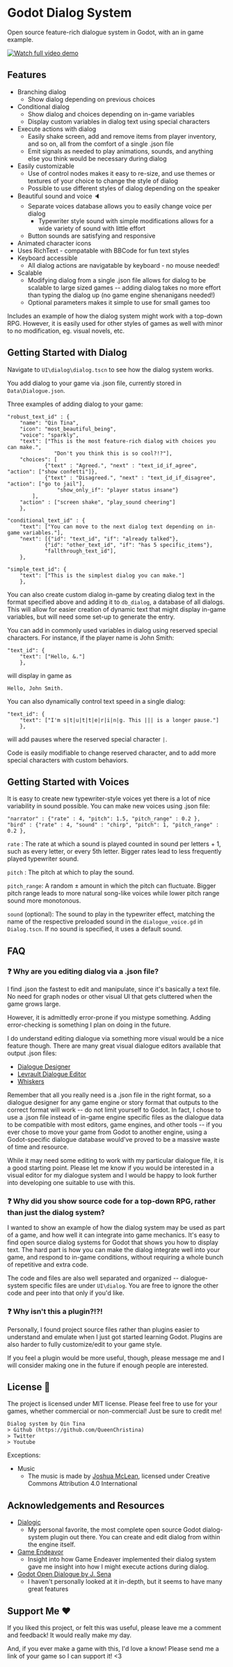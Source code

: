 # Godot Dialog System
Open source feature-rich dialogue system in Godot, with an in game example.

[![Watch full video demo](pics/TweetyTalks.gif "Example conversation with Tweety. Click for full video demo with sound.")](https://www.youtube.com/watch?v=On1x586NZtM)

## Features
* Branching dialog
    * Show dialog depending on previous choices
* Conditional dialog
    * Show dialog and choices depending on in-game variables
	* Display custom variables in dialog text using special characters
* Execute actions with dialog
    * Easily shake screen, add and remove items from player inventory, and so on, all from the comfort of a single .json file
	* Emit signals as needed to play animations, sounds, and anything else you think would be necessary during dialog
* Easily customizable
    * Use of control nodes makes it easy to re-size, and use themes or textures of your choice to change the style of dialog
    * Possible to use different styles of dialog depending on the speaker
* Beautiful sound and voice 🔈
    * Separate voices database allows you to easily change voice per dialog
        * Typewriter style sound with simple modifications allows for a wide variety of sound with little effort
    * Button sounds are satisfying and responsive
* Animated character icons
* Uses RichText - compatable with BBCode for fun text styles
* Keyboard accessible
    * All dialog actions are navigatable by keyboard - no mouse needed!
* Scalable
    * Modifying dialog from a single .json file allows for dialog to be scalable to large sized games -- adding dialog takes no more effort than typing the dialog up (no game engine shenanigans needed!)
    * Optional parameters makes it simple to use for small games too

Includes an example of how the dialog system might work with a top-down RPG. However, it is easily used for other styles of games as well with minor to no modification, eg. visual novels, etc.

## Getting Started with Dialog
Navigate to `UI\dialog\dialog.tscn` to see how the dialog system works.

You add dialog to your game via .json file, currently stored in `Data\Dialogue.json`.

Three examples of adding dialog to your game:
```
"robust_text_id" : {
	"name": "Qin Tina", 
	"icon": "most_beautiful_being", 
	"voice": "sparkly",
	"text": ["This is the most feature-rich dialog with choices you can make.",
               "Don't you think this is so cool?!?"], 
	"choices": [ 
			{"text" : "Agreed.", "next" : "text_id_if_agree", "action": ["show confetti"]},
			{"text" : "Disagreed.", "next" : "text_id_if_disagree", "action": ["go to jail"],
                "show_only_if": "player status insane"}
		],
	"action" : ["screen shake", "play_sound cheering"]
	},

"conditional_text_id" : {
	"text": ["You can move to the next dialog text depending on in-game variables."], 
	"next": [{"id": "text_id", "if": "already talked"},
            {"id": "other_text_id", "if": "has 5 specific_items"},
            "fallthrough_text_id"],
	},

"simple_text_id": {
	"text": ["This is the simplest dialog you can make."]
	},
```

You can also create custom dialog in-game by creating dialog text in the format specified above and adding it to `db_dialog`, a database of all dialogs. This will allow for easier creation of dynamic text that might display in-game variables, but will need some set-up to generate the entry.

You can add in commonly used variables in dialog using reserved special characters. For instance, if the player name is John Smith:
```
"text_id": {
	"text": ["Hello, &."]
	},
```
will display in game as
```
Hello, John Smith.
```
You can also dynamically control text speed in a single dialog:
```
"text_id": {
	"text": ["I'm s|t|u|t|t|e|r|i|n|g. This ||| is a longer pause."]
	},
```
will add pauses where the reserved special character `|`.

Code is easily modifiable to change reserved character, and to add more special characters with custom behaviors.

## Getting Started with Voices
It is easy to create new typewriter-style voices yet there is a lot of nice variability in sound possible. You can make new voices using .json file:

```
"narrator" : {"rate" : 4, "pitch": 1.5, "pitch_range" : 0.2 },
"bird" : {"rate" : 4, "sound" : "chirp", "pitch": 1, "pitch_range" : 0.2 },
```

`rate` : The rate at which a sound is played counted in sound per letters + 1, such as every letter, or every 5th letter. Bigger rates lead to less frequently played typewriter sound.

`pitch` : The pitch at which to play the sound.

`pitch_range`: A random ± amount in which the pitch can fluctuate. Bigger pitch range leads to more natural song-like voices while lower pitch range sound more monotonous.

`sound` (optional): The sound to play in the typewriter effect, matching the name of the respective preloaded sound in the `dialogue_voice.gd` in `Dialog.tscn`. If no sound is specified, it uses a default sound.

## FAQ
### ❓ Why are you editing dialog via a .json file?
I find .json the fastest to edit and manipulate, since it's basically a text file. No need for graph nodes or other visual UI that gets cluttered when the game grows large. 

However, it is admittedly error-prone if you mistype something. Adding error-checking is something I plan on doing in the future.

I do understand editing dialogue via something more visual would be a nice feature though. There are many great visual dialogue editors available that output .json files:
* [Dialogue Designer](https://www.gamedev.net/projects/2382-dialogue-designer/)
* [Levrault Dialogue Editor](https://github.com/Levrault/LE-dialogue-editor)
* [Whiskers](https://github.com/littleMouseGames/whiskers)

Remember that all you really need is a .json file in the right format, so a dialogue designer for any game engine or story format that outputs to the correct format will work -- do not limit yourself to Godot. In fact, I chose to use a .json file instead of in-game engine specific files as the dialogue data to be compatible with most editors, game engines, and other tools -- if you ever chose to move your game from Godot to another engine, using a Godot-specific dialogue database would've proved to be a massive waste of time and resource.

While it may need some editing to work with my particular dialogue file, it is a good starting point. Please let me know if you would be interested in a visual editor for my dialogue system and I would be happy to look further into developing one suitable to use with this.

### ❓ Why did you show source code for a top-down RPG, rather than just the dialog system?
I wanted to show an example of how the dialog system may be used as part of a game, and how well it can integrate into game mechanics. It's easy to find open source dialog systems for Godot that shows you how to display text. The hard part is how you can make the dialog integrate well into your game, and respond to in-game conditions, without requiring a whole bunch of repetitive and extra code.

The code and files are also well separated and organized -- dialogue-system specific files are under `UI\dialog`. You are free to ignore the other code and peer into that only if you'd like.

### ❓ Why isn't this a plugin?!?!
Personally, I found project source files rather than plugins easier to understand and emulate when I just got started learning Godot. Plugins are also harder to fully customize/edit to your game style.

If you feel a plugin would be more useful, though, please message me and I will consider making one in the future if enough people are interested.

## License 📃 
The project is licensed under MIT license. Please feel free to use for your games, whether commercial or non-commercial! Just be sure to credit me!

```
Dialog system by Qin Tina
> Github (https://github.com/QueenChristina)
> Twitter
> Youtube
```

Exceptions:
* Music
    * The music is made by [Joshua McLean](https://joshua-mclean.itch.io), licensed under Creative Commons Attribution 4.0 International

## Acknowledgements and Resources
* [Dialogic](https://github.com/coppolaemilio/dialogic) 
	* My personal favorite, the most complete open source Godot dialog-system plugin out there. You can create and edit dialog from within the engine itself.
* [Game Endeavor](https://www.youtube.com/watch?v=Qh3U2cbH8DM&t=107s)
	* Insight into how Game Endeaver implemented their dialog system gave me insight into how I might execute actions during dialog.
* [Godot Open Dialogue by J. Sena](https://jsena42.bitbucket.io/god/)
	* I haven't personally looked at it in-depth, but it seems to have many great features

## Support Me ❤️
If you liked this project, or felt this was useful, please leave me a comment and feedback! It would really make my day.

And, if you ever make a game with this, I'd love a know! Please send me a link of your game so I can support it! <3
